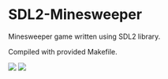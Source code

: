 # SDL2-Minesweeper
Minesweeper game written using SDL2 library.

Compiled with provided Makefile.

<img src="https://i.imgur.com/FF8ZgPy.png"/>
<img src="https://i.imgur.com/fnz6b4j.png"/>
